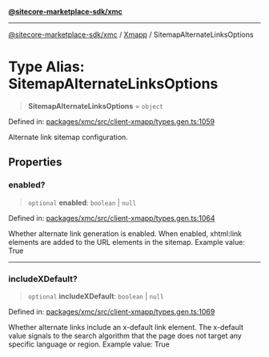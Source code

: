 [**@sitecore-marketplace-sdk/xmc**](../../../../README.md)

***

[@sitecore-marketplace-sdk/xmc](../../../../README.md) / [Xmapp](../README.md) / SitemapAlternateLinksOptions

# Type Alias: SitemapAlternateLinksOptions

> **SitemapAlternateLinksOptions** = `object`

Defined in: [packages/xmc/src/client-xmapp/types.gen.ts:1059](https://github.com/Sitecore/marketplace-sdk/blob/047115917e8843232ba2a4ba284b67585698b1c5/packages/xmc/src/client-xmapp/types.gen.ts#L1059)

Alternate link sitemap configuration.

## Properties

### enabled?

> `optional` **enabled**: `boolean` \| `null`

Defined in: [packages/xmc/src/client-xmapp/types.gen.ts:1064](https://github.com/Sitecore/marketplace-sdk/blob/047115917e8843232ba2a4ba284b67585698b1c5/packages/xmc/src/client-xmapp/types.gen.ts#L1064)

Whether alternate link generation is enabled. When enabled, xhtml:link elements are added to the URL elements in the sitemap.
Example value: True

***

### includeXDefault?

> `optional` **includeXDefault**: `boolean` \| `null`

Defined in: [packages/xmc/src/client-xmapp/types.gen.ts:1069](https://github.com/Sitecore/marketplace-sdk/blob/047115917e8843232ba2a4ba284b67585698b1c5/packages/xmc/src/client-xmapp/types.gen.ts#L1069)

Whether alternate links include an x-default link element. The x-default value signals to the search algorithm that the page does not target any specific language or region.
Example value: True
